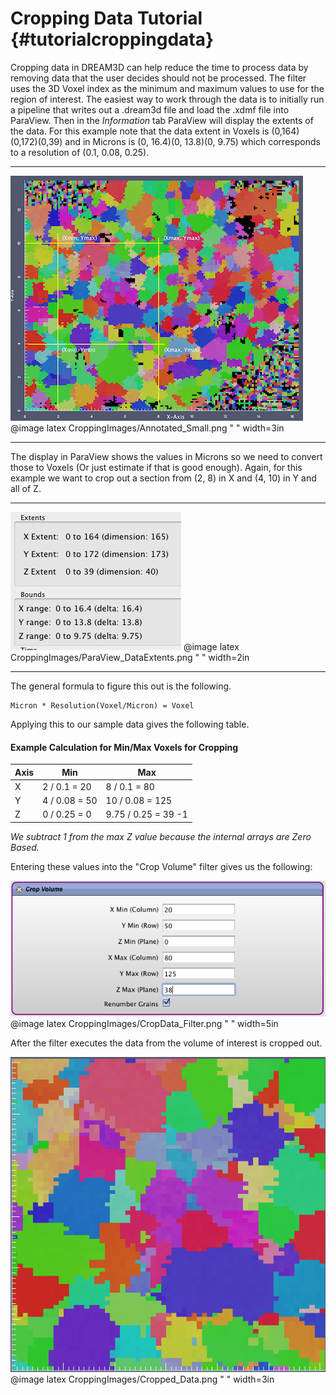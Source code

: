 Cropping Data Tutorial {#tutorialcroppingdata}
========

Cropping data in DREAM3D can help reduce the time to process data by removing data that the user decides should not be processed. The filter uses the 3D Voxel index as the minimum and maximum values to use for the region of interest. The easiest way to work through the data is to initially run a pipeline that writes out a .dream3d file and load the .xdmf file into ParaView. Then in the _Information_ tab ParaView will display the extents of the data. For this example note that the data extent in Voxels is (0,164)(0,172)(0,39) and in Microns is (0, 16.4)(0, 13.8)(0, 9.75) which corresponds to a resolution of (0.1, 0.08, 0.25).

-----

![Region of interest for Cropping](CroppingImages/Annotated_Small.png)
@image latex CroppingImages/Annotated_Small.png " " width=3in

-----

 The display in ParaView shows the values in Microns so we need to convert those to Voxels (Or just estimate if that is good enough). Again, for this example we want to crop out a section from (2, 8) in X and (4, 10) in Y and all of Z.

-------

![ParaView Data Properties](CroppingImages/ParaView_DataExtents.png)
@image latex CroppingImages/ParaView_DataExtents.png " " width=2in

------

The general formula to figure this out is the following.

    Micron * Resolution(Voxel/Micron) = Voxel

Applying this to our sample data gives the following table.

#### Example Calculation for Min/Max Voxels for Cropping ####
| Axis | Min | Max |
|---------|-----|-----|
| X | 2 / 0.1 = 20 | 8 / 0.1 = 80 |
| Y | 4 / 0.08 = 50 | 10 / 0.08 = 125 |
| Z | 0 / 0.25 = 0 | 9.75 / 0.25 = 39 -1 |

_We subtract 1 from the max Z value because the internal arrays are Zero Based._


Entering these values into the "Crop Volume" filter gives us the following:

![The Crop Data Filter](CroppingImages/CropData_Filter.png)
@image latex CroppingImages/CropData_Filter.png " " width=5in


After the filter executes the data from the volume of interest is cropped out.


![Data Volume after cropping](CroppingImages/Cropped_Data.png)
@image latex CroppingImages/Cropped_Data.png " " width=3in

